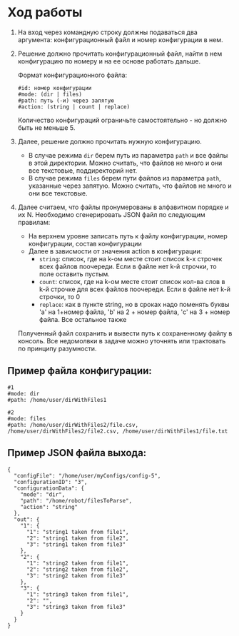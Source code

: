 # Ход работы

1. На вход через командную строку должны подаваться два аргумента: конфигурационный файл и номер конфигурации в нем.
2. Решение должно прочитать конфигурационный файл, найти в нем конфигурацию по номеру и на ее основе работать дальше. 

    Формат конфигурационного файла:
   ```
   #id: номер конфигурации
   #mode: (dir | files)
   #path: путь (-и) через запятую
   #action: (string | count | replace)
    ```
   Количество конфигураций ограничьте самостоятельно - но должно быть не меньше 5.

3. Далее, решение должно прочитать нужную конфигурацию.
   - В случае режима `dir` берем путь из параметра `path` и все файлы в этой директории.
     Можно считать, что файлов не много и они все текстовые, поддиректорий нет.
   - В случае режима `files` берем пути файлов из параметра `path`, указанные через запятую.
     Можно считать, что файлов не много и они все текстовые.

4. Далее считаем, что файлы пронумерованы в алфавитном порядке и их N.
   Необходимо сгенерировать JSON файл по следующим правилам:

   - На верхнем уровне записать путь к файлу конфигурации, номер конфигурации, состав конфигурации
   - Далее в зависмости от значения action в конфигурации:
      - `string`: список, где на k-ом месте стоит список k-х строчек всех файлов поочереди. 
        Если в файле нет k-й строчки, то поле оставить пустым.
      - `count`: список, где на k-ом месте стоит список кол-ва слов в k-й строчке для всех файлов поочереди.
        Если в файле нет k-й строчки, то 0
      - `replace`: как в пункте string, но в сроках надо поменять буквы 'a' на 1+номер файла,
        'b' на 2 + номер файла, 'c' на 3 + номер файла. Все остальное также

   Полученный файл сохранить и вывести путь к сохраненному файлу в консоль. 
   Все недомолвки в задаче можно уточнять или трактовать по принципу разумности.

## Пример файла конфигурации:
```
#1
#mode: dir
#path: /home/user/dirWithFiles1

#2
#mode: files
#path: /home/user/dirWithFiles2/file.csv, /home/user/dirWithFiles2/file2.csv, /home/user/dirWithFiles1/file.txt
```

## Пример JSON файла выхода:

```
{
  "configFile": "/home/user/myConfigs/config-5",
  "configurationID": "3",
  "configurationData": {
    "mode": "dir",
    "path": "/home/robot/filesToParse",
    "action": "string"
  },
  "out": {
    "1": {
      "1": "string1 taken from file1",
      "2": "string1 taken from file2",
      "3": "string1 taken from file3"
    },
    "2": {
      "1": "string2 taken from file1",
      "2": "string2 taken from file2",
      "3": "string2 taken from file3"
    },
    "3": {
      "1": "string3 taken from file1",
      "2": "",
      "3": "string3 taken from file3"
    }
  }
}
```
